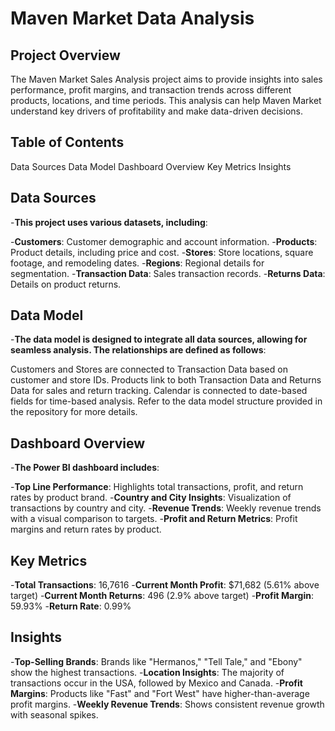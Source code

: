 # Maven Market Data Analysis

## Project Overview

The Maven Market Sales Analysis project aims to provide insights into sales performance, profit margins, and transaction trends across different products, locations, and time periods. This analysis can help Maven Market understand key drivers of profitability and make data-driven decisions.

## Table of Contents

Data Sources
Data Model
Dashboard Overview
Key Metrics
Insights

## Data Sources

-**This project uses various datasets, including**:

-**Customers**: Customer demographic and account information.
-**Products**: Product details, including price and cost.
-**Stores**: Store locations, square footage, and remodeling dates.
-**Regions**: Regional details for segmentation.
-**Transaction Data**: Sales transaction records.
-**Returns Data**: Details on product returns.

## Data Model

-**The data model is designed to integrate all data sources, allowing for seamless analysis. The relationships are defined as follows**:

Customers and Stores are connected to Transaction Data based on customer and store IDs.
Products link to both Transaction Data and Returns Data for sales and return tracking.
Calendar is connected to date-based fields for time-based analysis.
Refer to the data model structure provided in the repository for more details.

## Dashboard Overview

-**The Power BI dashboard includes**:

-**Top Line Performance**: Highlights total transactions, profit, and return rates by product brand.
-**Country and City Insights**: Visualization of transactions by country and city.
-**Revenue Trends**: Weekly revenue trends with a visual comparison to targets.
-**Profit and Return Metrics**: Profit margins and return rates by product.

## Key Metrics

-**Total Transactions**: 16,7616
-**Current Month Profit**: $71,682 (5.61% above target)
-**Current Month Returns**: 496 (2.9% above target)
-**Profit Margin**: 59.93%
-**Return Rate**: 0.99%

## Insights

-**Top-Selling Brands**: Brands like "Hermanos," "Tell Tale," and "Ebony" show the highest transactions.
-**Location Insights**: The majority of transactions occur in the USA, followed by Mexico and Canada.
-**Profit Margins**: Products like "Fast" and "Fort West" have higher-than-average profit margins.
-**Weekly Revenue Trends**: Shows consistent revenue growth with seasonal spikes.




